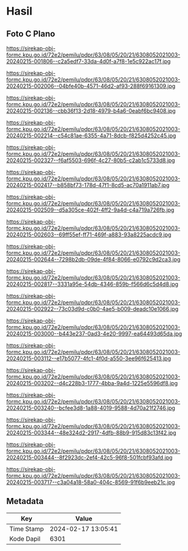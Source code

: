 # Hasil

## Foto C Plano

https://sirekap-obj-formc.kpu.go.id/72e2/pemilu/pdpr/63/08/05/20/21/6308052021003-20240215-001806--c2a5edf7-33da-4d0f-a7f8-1e5c922ac17f.jpg

https://sirekap-obj-formc.kpu.go.id/72e2/pemilu/pdpr/63/08/05/20/21/6308052021003-20240215-002006--04bfe40b-4571-46d2-af93-288f69161309.jpg

https://sirekap-obj-formc.kpu.go.id/72e2/pemilu/pdpr/63/08/05/20/21/6308052021003-20240215-002136--cbb36f13-2d18-4979-b4a6-0eabf6bc9408.jpg

https://sirekap-obj-formc.kpu.go.id/72e2/pemilu/pdpr/63/08/05/20/21/6308052021003-20240215-002214--c54c81ae-6355-4a71-8dcb-f825d4252c45.jpg

https://sirekap-obj-formc.kpu.go.id/72e2/pemilu/pdpr/63/08/05/20/21/6308052021003-20240215-002327--f6af5503-696f-4c27-80b5-c2ab1c5733d8.jpg

https://sirekap-obj-formc.kpu.go.id/72e2/pemilu/pdpr/63/08/05/20/21/6308052021003-20240215-002417--b858bf73-178d-47f1-8cd5-ac70a1911ab7.jpg

https://sirekap-obj-formc.kpu.go.id/72e2/pemilu/pdpr/63/08/05/20/21/6308052021003-20240215-002509--d5a305ce-402f-4ff2-9a4d-c4a719a726fb.jpg

https://sirekap-obj-formc.kpu.go.id/72e2/pemilu/pdpr/63/08/05/20/21/6308052021003-20240215-002603--69ff55ef-ff71-469f-a883-93a8225acdc9.jpg

https://sirekap-obj-formc.kpu.go.id/72e2/pemilu/pdpr/63/08/05/20/21/6308052021003-20240215-002644--7298b2db-09de-4f84-8066-e0792c9d2ca3.jpg

https://sirekap-obj-formc.kpu.go.id/72e2/pemilu/pdpr/63/08/05/20/21/6308052021003-20240215-002817--3331a95e-54db-4346-859b-f566d6c5d4d8.jpg

https://sirekap-obj-formc.kpu.go.id/72e2/pemilu/pdpr/63/08/05/20/21/6308052021003-20240215-002922--73c03d9d-c0b0-4ae5-b009-deadc10e1066.jpg

https://sirekap-obj-formc.kpu.go.id/72e2/pemilu/pdpr/63/08/05/20/21/6308052021003-20240215-003000--b443e237-0ad3-4e20-9997-ea64493d65da.jpg

https://sirekap-obj-formc.kpu.go.id/72e2/pemilu/pdpr/63/08/05/20/21/6308052021003-20240215-003112--e17b5077-4fc1-4f0d-a550-3ee96f625413.jpg

https://sirekap-obj-formc.kpu.go.id/72e2/pemilu/pdpr/63/08/05/20/21/6308052021003-20240215-003202--d4c228b3-1777-4bba-9a4d-1225e5596df8.jpg

https://sirekap-obj-formc.kpu.go.id/72e2/pemilu/pdpr/63/08/05/20/21/6308052021003-20240215-003240--bcfee3d8-1a88-4019-9588-4d70a21f2746.jpg

https://sirekap-obj-formc.kpu.go.id/72e2/pemilu/pdpr/63/08/05/20/21/6308052021003-20240215-003344--48e324d2-2917-4dfb-88b9-915d83c13f42.jpg

https://sirekap-obj-formc.kpu.go.id/72e2/pemilu/pdpr/63/08/05/20/21/6308052021003-20240215-003444--8f2923dc-2ef4-42c5-96f8-501fcbf93afd.jpg

https://sirekap-obj-formc.kpu.go.id/72e2/pemilu/pdpr/63/08/05/20/21/6308052021003-20240215-003717--c3a04a18-58a0-404c-8569-91f6b9eeb21c.jpg


## Metadata

| Key        | Value               |
| ---------- | ------------------- |
| Time Stamp | 2024-02-17 13:05:41 |
| Kode Dapil | 6301                |



